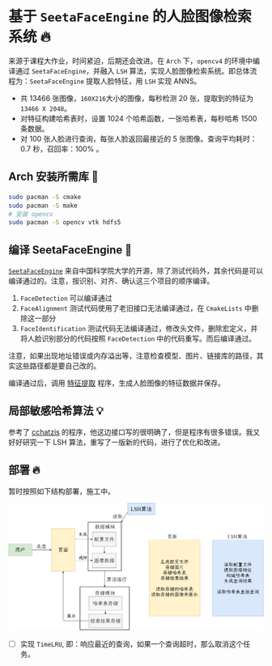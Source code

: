 # 基于 `SeetaFaceEngine` 的人脸图像检索系统 :fire:

来源于课程大作业，时间紧迫，后期还会改进。在 `Arch` 下，`opencv4` 的环境中编译通过 `SeetaFaceEngine`，并融入 `LSH` 算法，实现人脸图像检索系统。即总体流程为：`SeetaFaceEngine` 提取人脸特征，用 `LSH` 实现 ANNS。

- 共 13466 张图像，`160X216`大小的图像，每秒检测 20 张，提取到的特征为 `13466 X 2048`。
- 对特征构建哈希表时，设置 1024 个哈希函数，一张哈希表，每秒哈希 1500 条数据。
- 对 100 张人脸进行查询，每张人脸返回最接近的 5 张图像。查询平均耗时：0.7 秒，召回率：100% 。

## Arch 安装所需库 :rocket:

```sh
sudo pacman -S cmake
sudo pacman -S make
# 安装 opencv
sudo pacman -S opencv vtk hdfs5
```

## 编译 SeetaFaceEngine :bell:

[`SeetaFaceEngine`](https://github.com/seetaface/SeetaFaceEngine) 来自中国科学院大学的开源，除了测试代码外，其余代码是可以编译通过的。注意，按识别、对齐、确认这三个项目的顺序编译。

1. `FaceDetection` 可以编译通过
2. `FaceAlignment` 测试代码使用了老旧接口无法编译通过，在 `CmakeLists` 中删除这一部分
3. `FaceIdentification` 测试代码无法编译通过，修改头文件，删除宏定义，并将人脸识别部分的代码按照 `FaceDetection` 中的代码重写。而后编译通过。

注意，如果出现地址错误或内存溢出等，注意检查模型、图片、链接库的路径，其实这些路径都是要自己改的。

编译通过后，调用 [特征提取](https://github.com/muyuuuu/SeetaFace-Retri/blob/main/FaceIdentification/src/test/face_image_extract.cpp) 程序，生成人脸图像的特征数据并保存。 

## 局部敏感哈希算法 :bulb:

参考了 [cchatzis](https://github.com/cchatzis/Nearest-Neighbour-LSH) 的程序，他这边接口写的很明确了，但是程序有很多错误。我又好好研究一下 LSH 算法，重写了一版新的代码，进行了优化和改进。

## 部署 :fire:

暂时按照如下结构部署，施工中。

![](doc/module.png)

- [ ] 实现 `TimeLRU`, 即：响应最近的查询，如果一个查询超时，那么取消这个任务。